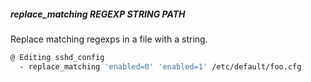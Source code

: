 ##### replace_matching REGEXP STRING PATH

Replace matching regexps in a file with a string.

```bash
@ Editing sshd_config
  - replace_matching 'enabled=0' 'enabled=1' /etc/default/foo.cfg
```
